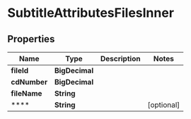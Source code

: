 

# SubtitleAttributesFilesInner


## Properties

| Name | Type | Description | Notes |
|------------ | ------------- | ------------- | -------------|
|**fileId** | **BigDecimal** |  |  |
|**cdNumber** | **BigDecimal** |  |  |
|**fileName** | **String** |  |  |
|**** | **String** |  |  [optional] |



